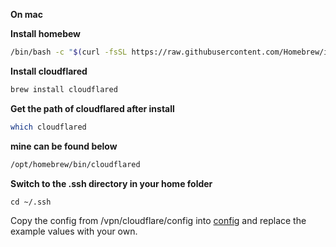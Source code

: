 **On mac**

**Install homebew**

```bash
/bin/bash -c "$(curl -fsSL https://raw.githubusercontent.com/Homebrew/install/HEAD/install.sh)"
```

**Install cloudflared**

```bash
brew install cloudflared
```

**Get the path of cloudflared after install**

```bash
which cloudflared
```

**mine can be found below**

```bash
/opt/homebrew/bin/cloudflared
```

**Switch to the .ssh directory in your home folder**

```
cd ~/.ssh
```

Copy the config from /vpn/cloudflare/config into [config](/vpn/cloudflare/config) and replace the example values with your own.
